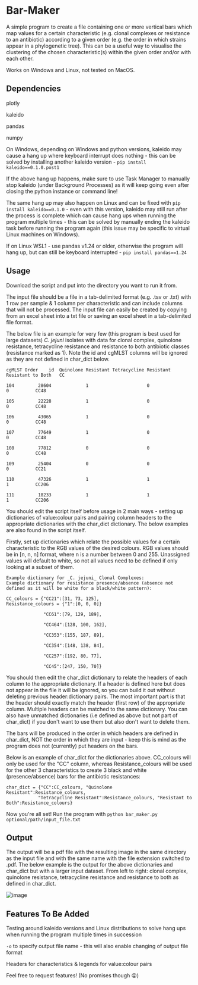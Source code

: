 # Bar-Maker

A simple program to create a file containing one or more vertical bars which map values for a certain characteristic (e.g. clonal complexes or resistance to an antibiotic) according to a given order (e.g. the order in which strains appear in a phylogenetic tree). This can be a useful way to visualise the clustering of the chosen characteristic(s) within the given order and/or with each other.

Works on Windows and Linux, not tested on MacOS.


## Dependencies

plotly

kaleido

pandas

numpy

On Windows, depending on Windows and python versions, kaleido may cause a hang up where keyboard interrupt does nothing - this can be solved by installing another kaleido version - `pip install kaleido==0.1.0.post1`

If the above hang up happens, make sure to use Task Manager to manually stop kaleido (under Background Processes) as it will keep going even after closing the python instance or command line!

The same hang up may also happen on Linux and can be fixed with `pip install kaleido==0.1.0` - even with this version, kaleido may still run after the process is complete which can cause hang ups when running the program multiple times - this can be solved by manually ending the kaleido task before running the program again (this issue may be specific to virtual Linux machines on Windows).

If on Linux WSL1 - use pandas v1.24 or older, otherwise the program will hang up, but can still be keyboard interrupted - `pip install pandas==1.24`


## Usage

Download the script and put into the directory you want to run it from.


The input file should be a file in a tab-delimited format (e.g. .tsv or .txt) with 1 row per sample & 1 column per characteristic and can include columns that will not be processed. The input file can easily be created by copying from an excel sheet into a txt file or saving an excel sheet in a tab-delimited file format.

The below file is an example for very few (this program is best used for large datasets) _C. jejuni_ isolates with data for clonal complex, quinolone resistance, tetracycline resistance and resistance to both antibiotic classes (resistance marked as 1). Note the id and cgMLST columns will be ignored as they are not defined in char_dict below.




    cgMLST Order	id	Quinolone Resistant	Tetracycline Resistant	Resistant to Both	CC

    104	        28604	          1	                     0	                0	       CC48

    105	        22228	          1	                     0	                0	       CC48

    106	        43065	          1	                     0	                0	       CC48

    107	        77649	          1	                     0	                0	       CC48

    108	        77812	          0	                     0	                0	       CC48

    109	        25404             0	                     0	                0	       CC21

    110	        47326	          1	                     1	                1	       CC206

    111	        18233	          1	                     1	                1	       CC206



You should edit the script itself before usage in 2 main ways - setting up dictionaries of value:colour pairs and pairing column headers to the appropriate dictionaries with the char_dict dictionary. The below examples are also found in the script itself.

Firstly, set up dictionaries which relate the possible values for a certain characteristic to the RGB values of the desired colours. RGB values should be in [n, n, n] format, where n is a number between 0 and 255. Unassigned values will default to white, so not all values need to be defined if only looking at a subset of them.

    Example dictionary for _C. jejuni_ Clonal Complexes:               Example dictionary for resistance presence/absence (absence not defined as it will be white for a black/white pattern):

    CC_colours = {"CC21":[31, 73, 125],                                Resistance_colours = {"1":[0, 0, 0]}

                  "CC61":[79, 129, 189],
              
                  "CC464":[128, 100, 162],
              
                  "CC353":[155, 187, 89],
              
                  "CC354":[148, 138, 84],
              
                  "CC257":[192, 80, 77],
              
                  "CC45":[247, 150, 70]}

You should then edit the char_dict dictionary to relate the headers of each column to the appropriate dictionary. If a header is defined here but does not appear in the file it will be ignored, so you can build it out without deleting previous header:dictionary pairs. The most important part is that the header should exactly match the header (first row) of the appropriate column. Multiple headers can be matched to the same dictionary.
You can also have unmatched dictionaries (i.e defined as above but not part of char_dict) if you don't want to use them but also don't want to delete them. 

The bars will be produced in the order in which headers are defined in char_dict, NOT the order in which they are input - keep this is mind as the program does not (currently) put headers on the bars.

Below is an example of char_dict for the dictionaries above. CC_colours will only be used for the "CC" column, whereas Resistance_colours will be used for the other 3 characteristics to create 3 black and white (presence/absence) bars for the antibiotic resistances:

    char_dict = {"CC":CC_colours, "Quinolone Resistant":Resistance_colours, 
                "Tetracycline Resistant":Resistance_colours, "Resistant to Both":Resistance_colours}

Now you're all set! Run the program with `python bar_maker.py optional/path/input_file.txt`



## Output

The output will be a pdf file with the resulting image in the same directory as the input file and with the same name with the file extension switched to .pdf. The below example is the output for the above dictionaries and char_dict but with a larger input dataset. From left to right: clonal complex, quinolone resistance, tetracycline resistance and resistance to both as defined in char_dict.



![image](https://github.com/user-attachments/assets/612a074c-8f6c-40b5-b597-6f0549a5b3e5)


## Features To Be Added

Testing around kaleido versions and Linux distributions to solve hang ups when running the program multiple times in succession

`-o` to specify output file name - this will also enable changing of output file format

Headers for characteristics & legends for value:colour pairs

Feel free to request features! (No promises though 😜)
